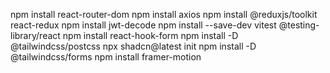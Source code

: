 npm install react-router-dom
npm install axios
npm install @reduxjs/toolkit react-redux
npm install jwt-decode
npm install --save-dev vitest @testing-library/react
npm install react-hook-form
npm install -D @tailwindcss/postcss
npx shadcn@latest init
npm install -D @tailwindcss/forms
npm install framer-motion